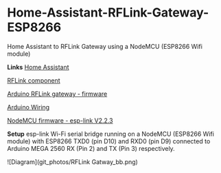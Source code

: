 # Home-Assistant-RFLink-Gateway-ESP8266
Home Assistant to RFLink Gateway using a NodeMCU (ESP8266 Wifi module)


**Links**
[Home Assistant](https://home-assistant.io/)

[RFLink component](https://home-assistant.io/components/rflink/)

[Arduino RFLink gateway - firmware](http://www.nemcon.nl/blog2/)

[Arduino Wiring](http://www.nemcon.nl/blog2/wiring)

[NodeMCU firmware - esp-link V2.2.3](https://github.com/jeelabs/esp-link/releases/tag/v2.2.3)

**Setup**
esp-link Wi-Fi serial bridge running on a NodeMCU (ESP8266 Wifi module) with ESP8266 TXD0 (pin D10) and RXD0 (pin D9) connected to Arduino MEGA 2560 RX (Pin 2) and TX (Pin 3) respectively. 

![Diagram](git_photos/RFLink Gatway_bb.png)
